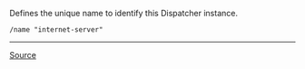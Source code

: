 Defines the unique name to identify this Dispatcher instance.

```
/name "internet-server"
```

---

[Source](https://experienceleague.adobe.com/docs/experience-manager-dispatcher/using/configuring/dispatcher-configuration.html?lang=en#naming-the-dispatcher-instance-name)
